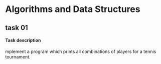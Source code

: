 # Algorithms and Data Structures
## task 01

#### Task description

mplement a program which prints all combinations of players for a tennis tournament.
